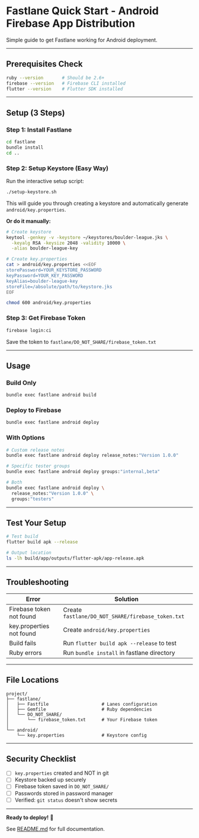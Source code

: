 # Fastlane Quick Start - Android Firebase App Distribution

Simple guide to get Fastlane working for Android deployment.

---

## Prerequisites Check

```bash
ruby --version       # Should be 2.6+
firebase --version   # Firebase CLI installed
flutter --version    # Flutter SDK installed
```

---

## Setup (3 Steps)

### Step 1: Install Fastlane

```bash
cd fastlane
bundle install
cd ..
```

### Step 2: Setup Keystore (Easy Way)

Run the interactive setup script:

```bash
./setup-keystore.sh
```

This will guide you through creating a keystore and automatically generate `android/key.properties`.

**Or do it manually:**

```bash
# Create keystore
keytool -genkey -v -keystore ~/keystores/boulder-league.jks \
  -keyalg RSA -keysize 2048 -validity 10000 \
  -alias boulder-league-key

# Create key.properties
cat > android/key.properties <<EOF
storePassword=YOUR_KEYSTORE_PASSWORD
keyPassword=YOUR_KEY_PASSWORD
keyAlias=boulder-league-key
storeFile=/absolute/path/to/keystore.jks
EOF

chmod 600 android/key.properties
```

### Step 3: Get Firebase Token

```bash
firebase login:ci
```

Save the token to `fastlane/DO_NOT_SHARE/firebase_token.txt`

---

## Usage

### Build Only
```bash
bundle exec fastlane android build
```

### Deploy to Firebase
```bash
bundle exec fastlane android deploy
```

### With Options
```bash
# Custom release notes
bundle exec fastlane android deploy release_notes:"Version 1.0.0"

# Specific tester groups
bundle exec fastlane android deploy groups:"internal,beta"

# Both
bundle exec fastlane android deploy \
  release_notes:"Version 1.0.0" \
  groups:"testers"
```

---

## Test Your Setup

```bash
# Test build
flutter build apk --release

# Output location
ls -lh build/app/outputs/flutter-apk/app-release.apk
```

---

## Troubleshooting

| Error | Solution |
|-------|----------|
| Firebase token not found | Create `fastlane/DO_NOT_SHARE/firebase_token.txt` |
| key.properties not found | Create `android/key.properties` |
| Build fails | Run `flutter build apk --release` to test |
| Ruby errors | Run `bundle install` in fastlane directory |

---

## File Locations

```
project/
├── fastlane/
│   ├── Fastfile                    # Lanes configuration
│   ├── Gemfile                     # Ruby dependencies
│   └── DO_NOT_SHARE/
│       └── firebase_token.txt      # Your Firebase token
│
└── android/
    └── key.properties              # Keystore config
```

---

## Security Checklist

- [ ] `key.properties` created and NOT in git
- [ ] Keystore backed up securely
- [ ] Firebase token saved in `DO_NOT_SHARE/`
- [ ] Passwords stored in password manager
- [ ] Verified: `git status` doesn't show secrets

---

**Ready to deploy!** 🚀

See [README.md](README.md#deployment---android-to-firebase-app-distribution) for full documentation.
